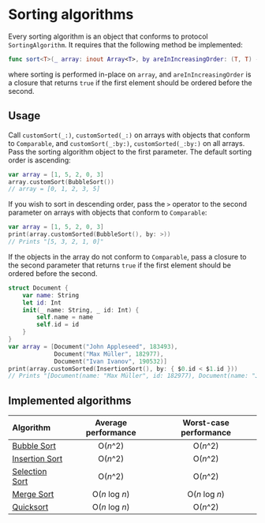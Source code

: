 #  Sorting algorithms

Every sorting algorithm is an object that conforms to protocol `SortingAlgorithm`. It requires that the following method be implemented:
```swift
func sort<T>(_ array: inout Array<T>, by areInIncreasingOrder: (T, T) -> Bool)
```
where sorting is performed in-place on `array`, and `areInIncreasingOrder` is a closure that returns `true` if the first element should be ordered before the second.

## Usage

Call `customSort(_:)`, `customSorted(_:)` on arrays with objects that conform to `Comparable`, and `customSort(_:by:)`, `customSorted(_:by:)` on all arrays. Pass the sorting algorithm object to the first parameter. The default sorting order is ascending:
```swift
var array = [1, 5, 2, 0, 3]
array.customSort(BubbleSort())
// array = [0, 1, 2, 3, 5]
```
If you wish to sort in descending order, pass the `>` operator to the second parameter on arrays with objects that conform to `Comparable`:
```swift
var array = [1, 5, 2, 0, 3]
print(array.customSorted(BubbleSort(), by: >))
// Prints "[5, 3, 2, 1, 0]"
```
If the objects in the array do not conform to `Comparable`, pass a closure to the second parameter that returns `true` if the first element should be ordered before the second.
```swift
struct Document {
    var name: String
    let id: Int
    init(_ name: String, _ id: Int) {
        self.name = name
        self.id = id
    }
}
var array = [Document("John Appleseed", 183493),
             Document("Max Müller", 182977),
             Document("Ivan Ivanov", 190532)]
print(array.customSorted(InsertionSort(), by: { $0.id < $1.id }))
// Prints "[Document(name: "Max Müller", id: 182977), Document(name: "John Appleseed", id: 183493), Document(name: "Ivan Ivanov", id: 190532)]"
```

## Implemented algorithms

Algorithm | Average performance | Worst-case performance
:---------- | :-----------------------: | :----------------------------:
[Bubble Sort](BubbleSort.swift) | O(*n*^2) | O(*n*^2)
[Insertion Sort](InsertionSort.swift) | O(*n*^2) | O(*n*^2)
[Selection Sort](SelectionSort.swift) | O(*n*^2) | O(*n*^2)
[Merge Sort](MergeSort.swift) | O(*n* log *n*) | O(*n* log *n*)
[Quicksort](QuickSort.swift) | O(*n* log *n*) | O(*n*^2)
